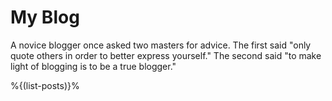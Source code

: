 # My Blog

A novice blogger once asked two masters for advice. The first said "only quote
others in order to better express yourself." The second said "to make light of
blogging is to be a true blogger."

<!--
Some say that being self-deprecating in writing isn't good, but they also say
that "to make light of blogging is to be a true blogger." So what do? Well
I'll advise the reader to take a second look at everything here as they may or
may not be poorly written and poorly researched.
-->

%{(list-posts)}%
